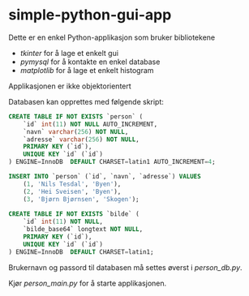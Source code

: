 # simple-python-gui-app

Dette er en enkel Python-applikasjon som bruker bibliotekene
* *tkinter* for å lage et enkelt gui
* *pymysql* for å kontakte en enkel database
* *matplotlib* for å lage et enkelt histogram

Applikasjonen er ikke objektorientert

Databasen kan opprettes med følgende skript:

```sql
CREATE TABLE IF NOT EXISTS `person` (
    `id` int(11) NOT NULL AUTO_INCREMENT,
    `navn` varchar(256) NOT NULL,
    `adresse` varchar(256) NOT NULL,
    PRIMARY KEY (`id`),
    UNIQUE KEY `id` (`id`)
) ENGINE=InnoDB  DEFAULT CHARSET=latin1 AUTO_INCREMENT=4;

INSERT INTO `person` (`id`, `navn`, `adresse`) VALUES
    (1, 'Nils Tesdal', 'Byen'),
    (2, 'Hei Sveisen', 'Byen'),
    (3, 'Bjørn Bjørnsen', 'Skogen');
    
CREATE TABLE IF NOT EXISTS `bilde` (
    `id` int(11) NOT NULL,
    `bilde_base64` longtext NOT NULL,
    PRIMARY KEY (`id`),
    UNIQUE KEY `id` (`id`)
) ENGINE=InnoDB  DEFAULT CHARSET=latin1;
```
Brukernavn og passord til databasen må settes øverst i *person_db.py*.

Kjør *person_main.py* for å starte applikasjonen.

